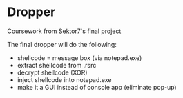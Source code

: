 # Dropper
Coursework from Sektor7's final project

The final dropper will do the following:
+ shellcode = message box (via notepad.exe)
+ extract shellcode from .rsrc
+ decrypt shellcode (XOR)
+ inject shellcode into notepad.exe
+ make it a GUI instead of console app (eliminate pop-up)
